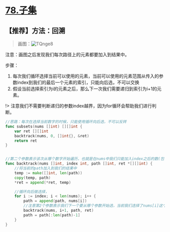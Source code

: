 # [78.子集](https://leetcode-cn.com/problems/subsets/)

## 【推荐】方法：回溯

> 画图：![TQnge8](https://cdn.jsdelivr.net/gh/sivanWu0222/ImageHosting@master/uPic/TQnge8.png)

注意：画图之后发现我们每次路径上的元素都要加入到结果中。

步骤：
1. 每次我们循环选择当前可以使用的元素，当前可以使用的元素范围从传入的参数index到我们的最后一个元素的索引，只能向后选，不可以交换
2. 假设当前选择索引为i的元素之后，那么下一次我们需要递归到索引为i+1的元素。


!> 注意我们不需要判断递归的参数index越界，因为for循环会帮助我们进行判断。

```go
//思路：每次在选择当前数字的时候，只能使用循环向后选，不可以反转
func subsets(nums []int) [][]int {
	var ret [][]int
	backtrack(nums, 0, []int{}, &ret)
	return ret
}


//第二个参数表示该次从哪个数字开始遍历，也就是在nums中我们只能加入index之后的数(包含index)
func backtrack(nums []int, index int, path []int, ret *[][]int) {
	//将当前的path加入到我们的结果中
	temp := make([]int, len(path))
	copy(temp, path)
	*ret = append(*ret, temp)

	//循环向后做选择，
	for i := index; i < len(nums); i++ {
		path = append(path, nums[i])
		//注意第2个参数表示我们下一个要从哪个参数开始选，当前我们选择了nums[i]这个数字，因此下次一定是从i+1位置开始选
		backtrack(nums, i+1, path, ret)
		path = path[:len(path)-1]
	}
}

```